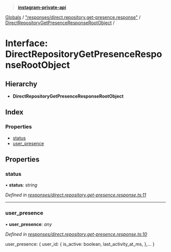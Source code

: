 > **[instagram-private-api](../README.md)**

[Globals](../README.md) / ["responses/direct.repository.get-presence.response"](../modules/_responses_direct_repository_get_presence_response_.md) / [DirectRepositoryGetPresenceResponseRootObject](_responses_direct_repository_get_presence_response_.directrepositorygetpresenceresponserootobject.md) /

# Interface: DirectRepositoryGetPresenceResponseRootObject

## Hierarchy

* **DirectRepositoryGetPresenceResponseRootObject**

## Index

### Properties

* [status](_responses_direct_repository_get_presence_response_.directrepositorygetpresenceresponserootobject.md#status)
* [user_presence](_responses_direct_repository_get_presence_response_.directrepositorygetpresenceresponserootobject.md#user_presence)

## Properties

###  status

• **status**: *string*

*Defined in [responses/direct.repository.get-presence.response.ts:11](https://github.com/dilame/instagram-private-api/blob/01eb399/src/responses/direct.repository.get-presence.response.ts#L11)*

___

###  user_presence

• **user_presence**: *any*

*Defined in [responses/direct.repository.get-presence.response.ts:10](https://github.com/dilame/instagram-private-api/blob/01eb399/src/responses/direct.repository.get-presence.response.ts#L10)*

user_presence: {
  user_id: {
    is_active: boolean,
    last_activity_at_ms,
  },...
}